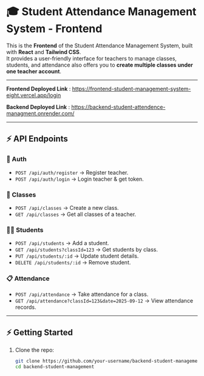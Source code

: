 # 🎓 Student Attendance Management System - Frontend



This is the **Frontend** of the Student Attendance Management System, built with **React** and **Tailwind CSS**.  
It provides a user-friendly interface for teachers to manage classes, students, and attendance also offers you to **create multiple classes under one teacher account**.

---





**Frontend Deployed Link** : https://frontend-student-management-system-eight.vercel.app/login 


**Backend Deployed Link** : https://backend-student-attendence-managment.onrender.com/ 

---

## ⚡ API Endpoints

### 🔐 Auth
- `POST /api/auth/register` → Register teacher.  
- `POST /api/auth/login` → Login teacher & get token.  

### 🏫 Classes
- `POST /api/classes` → Create a new class.  
- `GET /api/classes` → Get all classes of a teacher.  

### 👨‍🎓 Students
- `POST /api/students` → Add a student.  
- `GET /api/students?classId=123` → Get students by class.  
- `PUT /api/students/:id` → Update student details.  
- `DELETE /api/students/:id` → Remove student.  

### 📋 Attendance
- `POST /api/attendance` → Take attendance for a class.  
- `GET /api/attendance?classId=123&date=2025-09-12` → View attendance records.  

---

## ⚡ Getting Started

1. Clone the repo:
   ```bash
   git clone https://github.com/your-username/backend-student-management.git
   cd backend-student-management

